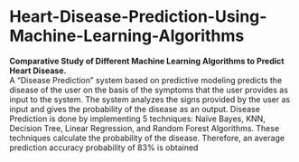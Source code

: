 # Heart-Disease-Prediction-Using-Machine-Learning-Algorithms
**Comparative Study of Different Machine Learning Algorithms to Predict Heart Disease.**<br>
A “Disease Prediction” system based on predictive modeling predicts the disease of the user on the basis of the symptoms that the user provides as input to the system. The system analyzes the signs provided by the user as input and gives the probability of the disease as an output. Disease Prediction is done by implementing 5 techniques: Naïve Bayes, KNN, Decision Tree, Linear Regression, and Random Forest Algorithms. These techniques calculate the probability of the disease. Therefore, an average prediction accuracy probability of 83% is obtained
